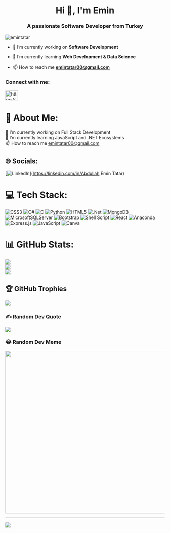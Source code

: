 <h1 align="center">Hi 👋, I'm Emin</h1>
<h3 align="center">A passionate Software Developer from Turkey</h3>

<p align="left"> <img src="https://komarev.com/ghpvc/?username=emintatar&label=Profile%20views&color=0e75b6&style=flat" alt="emintatar" /> </p>

- 🔭 I’m currently working on **Software Development**

- 🌱 I’m currently learning **Web Development & Data Science**

- 📫 How to reach me **emintatar00@gmail.com**

<h3 align="left">Connect with me:</h3>
<p align="left">
<a href="https://linkedin.com/in/https://www.linkedin.com/in/abdullah-emin-tatar-3a79751b3?lipi=urn%3ali%3apage%3ad_flagship3_profile_view_base_contact_details%3bpiat0yuyqmus%2b7jlievxkq%3d%3d" target="blank"><img align="center" src="https://raw.githubusercontent.com/rahuldkjain/github-profile-readme-generator/master/src/images/icons/Social/linked-in-alt.svg" alt="https://www.linkedin.com/in/abdullah-emin-tatar-3a79751b3?lipi=urn%3ali%3apage%3ad_flagship3_profile_view_base_contact_details%3bpiat0yuyqmus%2b7jlievxkq%3d%3d" height="30" width="40" /></a>
</p>




# 💫 About Me:
🔭 I’m currently working on Full Stack Development<br>🌱 I’m currently learning JavaScript and .NET Ecosystems<br>📫 How to reach me emintatar00@gmail.com


## 🌐 Socials:
[![LinkedIn](https://img.shields.io/badge/LinkedIn-%230077B5.svg?logo=linkedin&logoColor=white)](https://linkedin.com/in/Abdullah Emin Tatar) 

# 💻 Tech Stack:
![CSS3](https://img.shields.io/badge/css3-%231572B6.svg?style=for-the-badge&logo=css3&logoColor=white) ![C#](https://img.shields.io/badge/c%23-%23239120.svg?style=for-the-badge&logo=c-sharp&logoColor=white) ![C](https://img.shields.io/badge/c-%2300599C.svg?style=for-the-badge&logo=c&logoColor=white) ![Python](https://img.shields.io/badge/python-3670A0?style=for-the-badge&logo=python&logoColor=ffdd54) ![HTML5](https://img.shields.io/badge/html5-%23E34F26.svg?style=for-the-badge&logo=html5&logoColor=white) ![.Net](https://img.shields.io/badge/.NET-5C2D91?style=for-the-badge&logo=.net&logoColor=white) ![MongoDB](https://img.shields.io/badge/MongoDB-%234ea94b.svg?style=for-the-badge&logo=mongodb&logoColor=white) ![MicrosoftSQLServer](https://img.shields.io/badge/Microsoft%20SQL%20Sever-CC2927?style=for-the-badge&logo=microsoft%20sql%20server&logoColor=white) ![Bootstrap](https://img.shields.io/badge/bootstrap-%23563D7C.svg?style=for-the-badge&logo=bootstrap&logoColor=white) ![Shell Script](https://img.shields.io/badge/shell_script-%23121011.svg?style=for-the-badge&logo=gnu-bash&logoColor=white) ![React](https://img.shields.io/badge/react-%2320232a.svg?style=for-the-badge&logo=react&logoColor=%2361DAFB) ![Anaconda](https://img.shields.io/badge/Anaconda-%2344A833.svg?style=for-the-badge&logo=anaconda&logoColor=white) ![Express.js](https://img.shields.io/badge/express.js-%23404d59.svg?style=for-the-badge&logo=express&logoColor=%2361DAFB) ![JavaScript](https://img.shields.io/badge/javascript-%23323330.svg?style=for-the-badge&logo=javascript&logoColor=%23F7DF1E) ![Canva](https://img.shields.io/badge/Canva-%2300C4CC.svg?style=for-the-badge&logo=Canva&logoColor=white)
# 📊 GitHub Stats:
![](https://github-readme-stats.vercel.app/api?username=emintatar&theme=tokyonight&hide_border=false&include_all_commits=false&count_private=false)<br/>
![](https://github-readme-streak-stats.herokuapp.com/?user=emintatar&theme=tokyonight&hide_border=false)<br/>
![](https://github-readme-stats.vercel.app/api/top-langs/?username=emintatar&theme=tokyonight&hide_border=false&include_all_commits=false&count_private=false&layout=compact)

## 🏆 GitHub Trophies
![](https://github-profile-trophy.vercel.app/?username=emintatar&theme=tokyonight&no-frame=false&no-bg=true&margin-w=4)

### ✍️ Random Dev Quote
![](https://quotes-github-readme.vercel.app/api?type=horizontal&theme=tokyonight)

### 😂 Random Dev Meme
<img src="https://random-memer.herokuapp.com/" width="512px"/>

---
[![](https://visitcount.itsvg.in/api?id=emintatar&icon=0&color=0)](https://visitcount.itsvg.in)

<!-- Proudly created with GPRM ( https://gprm.itsvg.in ) -->
